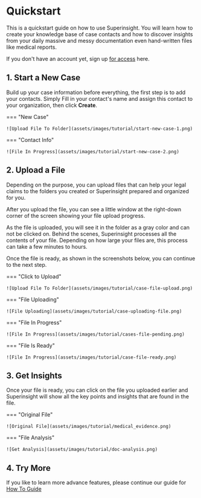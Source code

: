 # Quickstart

This is a quickstart guide on how to use Superinsight.
You will learn how to create your knowledge base of case contacts and how to discover insights from your daily massive and messy documentation even hand-written files like medical reports.

If you don't have an account yet, sign up [for access](https://www.superinsight.ai/trial) here.

## 1. Start a New Case

Build up your case information before everything, the first step is to add your contacts. Simply Fill in your contact's name and assign this contact to your organization, then click **Create**.

=== "New Case"

    ![Upload File To Folder](assets/images/tutorial/start-new-case-1.png)

=== "Contact Info"

    ![File In Progress](assets/images/tutorial/start-new-case-2.png)

## 2. Upload a File

Depending on the purpose, you can upload files that can help your legal claims to the folders you created or Superinsight prepared and organized for you.

After you upload the file, you can see a little window at the right-down corner of the screen showing your file upload progress.

As the file is uploaded, you will see it in the folder as a gray color and can not be clicked on. Behind the scenes, Superinsight processes all the contents of your file. Depending on how large your files are, this process can take a few minutes to hours.

Once the file is ready, as shown in the screenshots below, you can continue to the next step.

=== "Click to Upload"

    ![Upload File To Folder](assets/images/tutorial/case-file-upload.png)

=== "File Uploading"

    ![File Uploading](assets/images/tutorial/case-uploading-file.png)

=== "File In Progress"

    ![File In Progress](assets/images/tutorial/cases-file-pending.png)

=== "File Is Ready"

    ![File In Progress](assets/images/tutorial/case-file-ready.png)

## 3. Get Insights

Once your file is ready, you can click on the file you uploaded earlier and Superinsight will show all the key points and insights that are found in the file.

=== "Original File"

    ![Original File](assets/images/tutorial/medical_evidence.png)

=== "File Analysis"

    ![Get Analysis](assets/images/tutorial/doc-analysis.png)

## 4. Try More

If you like to learn more advance features, please continue our guide for [How To Guide](guide/index.md)
